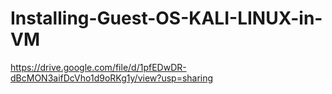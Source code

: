 # Installing-Guest-OS-KALI-LINUX-in-VM

https://drive.google.com/file/d/1pfEDwDR-dBcMON3aifDcVho1d9oRKg1y/view?usp=sharing
